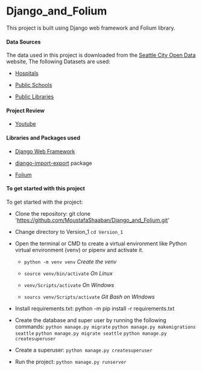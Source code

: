 # Django_and_Folium


This project is built using Django web framework and Folium library.

#### Data Sources

The data used in this project is downloaded from the [Seattle City Open Data](https://data-seattlecitygis.opendata.arcgis.com/) website, The following Datasets are used:

* [Hospitals](https://data-seattlecitygis.opendata.arcgis.com/datasets/hospitals/explore)

* [Public Schools](https://data-seattlecitygis.opendata.arcgis.com/datasets/public-schools/explore)

* [Public Libraries](https://data-seattlecitygis.opendata.arcgis.com/datasets/seattle-public-libraries/explore)


#### Project Review

* [Youtube](https://www.youtube.com/watch?v=r08MujfgjoM)


#### Libraries and Packages used

* [Django Web Framework](https://www.djangoproject.com/)

* [django-import-export](https://django-import-export.readthedocs.io/en/latest/) package

* [Folium](https://python-visualization.github.io/folium/)


#### To get started with this project

To get started with the project:

* Clone the repository: git clone 'https://github.com/MoustafaShaaban/Django_and_Folium.git'

* Change directory to Version_1 ``` cd Version_1 ```

* Open the terminal or CMD to create a virtual environment like Python virtual environment (venv) or pipenv and activate it.

    * ``` python -m venv venv ```           *Create the venv*

    * ``` source venv/bin/activate ```      *On Linux*

    * ``` venv/Scripts/activate ```         *On Windows*

    * ``` sourcs venv/Scripts/activate ```  *Git Bash on WIndows*

* Install requirements.txt: python -m pip install -r requirements.txt

* Create the database and super user by running the following commands:
``` python manage.py migrate ```
``` python manage.py makemigrations seattle ```
``` python manage.py migrate seattle ```
``` python manage.py createsuperuser ```

* Create a superuser: ``` python manage.py createsuperuser ```

* Run the project: ``` python manage.py runserver ```